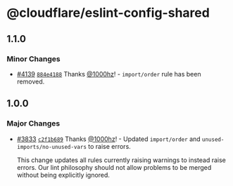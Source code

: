 # @cloudflare/eslint-config-shared

## 1.1.0

### Minor Changes

- [#4139](https://github.com/cloudflare/workers-sdk/pull/4139) [`884e4188`](https://github.com/cloudflare/workers-sdk/commit/884e41881687c34957bf22f97fb12a127707aef9) Thanks [@1000hz](https://github.com/1000hz)! - `import/order` rule has been removed.

## 1.0.0

### Major Changes

- [#3833](https://github.com/cloudflare/workers-sdk/pull/3833) [`c2f1b689`](https://github.com/cloudflare/workers-sdk/commit/c2f1b6897ad6ccdb2d5fe8fc24fa5ea645723bf1) Thanks [@1000hz](https://github.com/1000hz)! - Updated `import/order` and `unused-imports/no-unused-vars` to raise errors.

  This change updates all rules currently raising warnings to instead raise errors. Our lint philosophy should not allow problems to be merged without being explicitly ignored.
